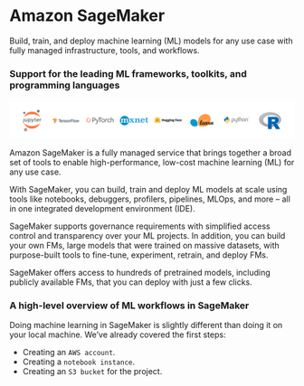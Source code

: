 # Amazon SageMaker

Build, train, and deploy machine learning (ML) models for any use case with fully managed infrastructure, tools, and workflows.

### Support for the leading ML frameworks, toolkits, and programming languages

![aws sagemaker](image.png)


Amazon SageMaker is a fully managed service that brings together a broad set of tools to enable high-performance, low-cost machine learning (ML) for any use case. 

With SageMaker, you can build, train and deploy ML models at scale using tools like notebooks, debuggers, profilers, pipelines, MLOps, and more – all in one integrated development environment (IDE). 

SageMaker supports governance requirements with simplified access control and transparency over your ML projects. In addition, you can build your own FMs, large models that were trained on massive datasets, with purpose-built tools to fine-tune, experiment, retrain, and deploy FMs. 

SageMaker offers access to hundreds of pretrained models, including publicly available FMs, that you can deploy with just a few clicks.

### A high-level overview of ML workflows in SageMaker
Doing machine learning in SageMaker is slightly different than doing it on your local machine. We’ve already covered the first steps:

- Creating an `AWS account`.
- Creating a `notebook instance`.
- Creating an `S3 bucket` for the project.